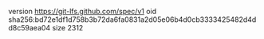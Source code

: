 version https://git-lfs.github.com/spec/v1
oid sha256:bd72e1df1d758b3b72da6fa0831a2d05e06b4d0cb3333425482d4dd8c59aea04
size 2312
